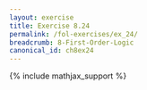 ```yaml
---
layout: exercise
title: Exercise 8.24
permalink: /fol-exercises/ex_24/
breadcrumb: 8-First-Order-Logic
canonical_id: ch8ex24
---
```


{% include mathjax_support %}


